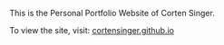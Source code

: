 This is the Personal Portfolio Website of Corten Singer.

To view the site, visit: [cortensinger.github.io](cortensinger.github.io "Portfolio")
